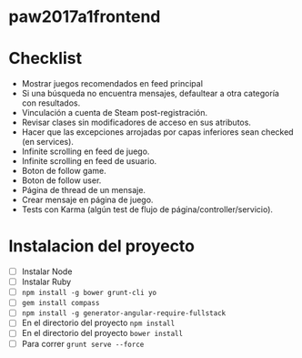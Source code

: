 # paw2017a1frontend

# Checklist

- Mostrar juegos recomendados en feed principal
- Si una búsqueda no encuentra mensajes, defaultear a otra categoría con resultados.
- Vinculación a cuenta de Steam post-registración.
- Revisar clases sin modificadores de acceso en sus atributos.
- Hacer que las excepciones arrojadas por capas inferiores sean checked (en services).
- Infinite scrolling en feed de juego.
- Infinite scrolling en feed de usuario.
- Boton de follow game.
- Boton de follow user.
- Página de thread de un mensaje.
- Crear mensaje en página de juego.
- Tests con Karma (algún test de flujo de página/controller/servicio).


# Instalacion del proyecto
- [ ] Instalar Node
- [ ] Instalar Ruby
- [ ] `npm install -g bower grunt-cli yo`
- [ ] `gem install compass`
- [ ] `npm install -g generator-angular-require-fullstack`
- [ ] En el directorio del proyecto `npm install` 
- [ ] En el directorio del proyecto `bower install`
- [ ] Para correr `grunt serve --force`
